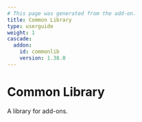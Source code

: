 ```yaml
---
# This page was generated from the add-on.
title: Common Library
type: userguide
weight: 1
cascade:
  addon:
    id: commonlib
    version: 1.38.0
---
```


# Common Library

A library for add-ons.

